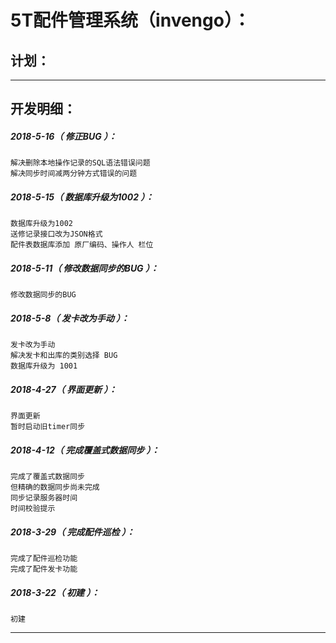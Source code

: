 5T配件管理系统（invengo）：
===================================================================

计划：
-------------------------------------------------------------------

*******************************************************************

开发明细：
-------------------------------------------------------------------

##### 2018-5-16（ 修正BUG ）：
	解决删除本地操作记录的SQL语法错误问题
	解决同步时间减两分钟方式错误的问题

##### 2018-5-15（ 数据库升级为1002 ）：
	数据库升级为1002
	送修记录接口改为JSON格式
	配件表数据库添加 原厂编码、操作人 栏位

##### 2018-5-11（ 修改数据同步的BUG ）：
	修改数据同步的BUG

##### 2018-5-8（ 发卡改为手动 ）：
	发卡改为手动
	解决发卡和出库的类别选择 BUG
	数据库升级为 1001

##### 2018-4-27（ 界面更新 ）：
	界面更新
	暂时启动旧timer同步

##### 2018-4-12（ 完成覆盖式数据同步 ）：
	完成了覆盖式数据同步
	但精确的数据同步尚未完成
	同步记录服务器时间
	时间校验提示

##### 2018-3-29（ 完成配件巡检 ）：
	完成了配件巡检功能
	完成了配件发卡功能

##### 2018-3-22（ 初建 ）：
	初建

*******************************************************************
